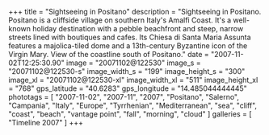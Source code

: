 +++
title = "Sightseeing in Positano"
description = "Sightseeing in Positano. Positano is a cliffside village on southern Italy's Amalfi Coast. It's a well-known holiday destination with a pebble beachfront and steep, narrow streets lined with boutiques and cafes. Its Chiesa di Santa Maria Assunta features a majolica-tiled dome and a 13th-century Byzantine icon of the Virgin Mary. View of the coastline south of Positano."
date = "2007-11-02T12:25:30.90"
image = "20071102@122530"
image_s = "20071102@122530-s"
image_width_s = "199"
image_height_s = "300"
image_xl = "20071102@122530-xl"
image_width_xl = "511"
image_height_xl = "768"
gps_latitude = "40.6283"
gps_longitude = "14.485044444445"
phototags = [ "2007-11-02", "2007-11", "2007", "Positano", "Salerno", "Campania", "Italy", "Europe", "Tyrrhenian", "Mediterranean", "sea", "cliff", "coast", "beach", "vantage point", "fall", "morning", "cloud" ]
galleries = [ "Timeline 2007" ]
+++
